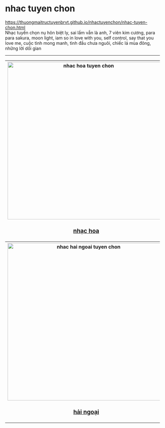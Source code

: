 # nhac tuyen chon
https://thuongmaitructuyenbrvt.github.io/nhactuyenchon/nhac-tuyen-chon.html<br>
Nhạc tuyển chọn nụ hôn biệt ly, sai lầm vẫn là anh, 7 viên kim cương, para para sakura, moon light, iam so in love with you, self control, say that you love me, cuộc tình mong manh, tình đầu chưa nguôi, chiếc lá mùa đông, những lời dối gian

<hr>

<table style="width:100%">
<tr>
<th><img src="https://thuongmaitructuyenbrvt.imfast.io/anhthuongmai/anhnhactuyenchon/tonlo_sunlu.jpg" width="512px" alt="nhac hoa tuyen chon"><br><h3><a href="https://thuongmaitructuyenbrvt.github.io/nhactuyenchon/nhac-hoa-tuyen-chon.html" target="_blank" title="nhạc hoa tuyển chọn">nhạc hoa</a></h3></th>
<th><img src="https://thuongmaitructuyenbrvt.imfast.io/anhthuongmai/anhnhactuyenchon/jillandrews.jpg" width="512px" alt="nhac quoc te tuyen chon"><br><h3><a href="https://thuongmaitructuyenbrvt.github.io/nhactuyenchon/nhac-quoc-te-tuyen-chon.html" target="_blank" title="nhạc quốc tế tuyển chọn">quốc tế</a></h3></th>
</tr>
<tr>
<th><img src="https://thuongmaitructuyenbrvt.imfast.io/anhthuongmai/anhnhactuyenchon/minhtuyet.jpg" width="512px" alt="nhac hai ngoai tuyen chon"><br><h3><a href="https://thuongmaitructuyenbrvt.github.io/nhactuyenchon/nhac-hai-ngoai-tuyen-chon.html" target="_blank" title="nhạc hải ngoại tuyển chọn">hải ngoại</a></h3></th>
</tr>
</table>
